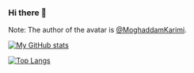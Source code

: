### Hi there 👋

Note: The author of the avatar is [@MoghaddamKarimi](https://twitter.com/MoghaddamKarimi).

<!--
**sangfengchn/sangfengchn** is a ✨ _special_ ✨ repository because its `README.md` (this file) appears on your GitHub profile.

Here are some ideas to get you started:

- 🔭 I’m currently working on ...
- 🌱 I’m currently learning ...
- 👯 I’m looking to collaborate on ...
- 🤔 I’m looking for help with ...
- 💬 Ask me about ...
- 📫 How to reach me: ...
- 😄 Pronouns: ...
- ⚡ Fun fact: ...
-->

[![My GitHub stats](https://github-readme-stats-4948cwjwb-sangfengchn.vercel.app/api?username=sangfengchn&show_icons=true&hide_border=true&theme=onedark&private_count=true)](https://github.com/anuraghazra/github-readme-stats)

[![Top Langs](https://github-readme-stats-4948cwjwb-sangfengchn.vercel.app/api/top-langs/?username=sangfengchn&layout=compact&hide_border=true&theme=onedark&private_count=true)](https://github.com/anuraghazra/github-readme-stats)
